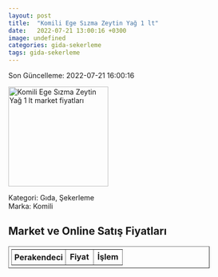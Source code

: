 ```yaml
---
layout: post
title:  "Komili Ege Sızma Zeytin Yağ 1 lt"
date:   2022-07-21 13:00:16 +0300
image: undefined
categories: gida-sekerleme
tags: gida-sekerleme
---
```


Son Güncelleme: 2022-07-21 16:00:16

<img src="undefined" width="200" alt="Komili Ege Sızma Zeytin Yağ 1 lt market fiyatları" />

Kategori: Gıda, Şekerleme
<br />
Marka: Komili

<h2>Market ve Online Satış Fiyatları</h2>

<table border="1" style="padding: 5px;width:80%;">
  <tr>
    <td style="padding: 5px;"><strong>Perakendeci</strong></td>
    <td><strong>Fiyat</strong></td>
    <td><strong>İşlem</strong></td>
  </tr>
  
</table>
